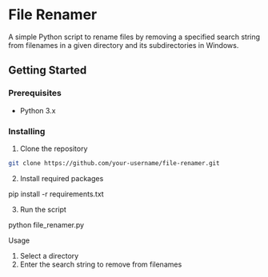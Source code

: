 # File Renamer

A simple Python script to rename files by removing a specified search string from filenames in a given directory and its subdirectories in Windows.

## Getting Started

### Prerequisites

- Python 3.x

### Installing

1. Clone the repository
```bash
git clone https://github.com/your-username/file-renamer.git
```

2. Install required packages

pip install -r requirements.txt

3. Run the script

python file_renamer.py

Usage
    
  1. Select a directory 
  2. Enter the search string to remove from filenames
